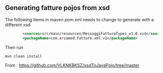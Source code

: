 ## Generating fatture pojos from xsd
The following items in maven pom.xml needs to change to generate with a different xsd
```xml
        <sources>src/main/resources/MessaggiFatturaTypes_v1.0.xsd</sources>
        <packageName>com.arzamed.fatture.xml.v1</packageName>
```

Then run 
```bash
mvn clean install
```

From :
https://github.com/VLKNKBKSZ/xsdToJavaPojo/tree/master